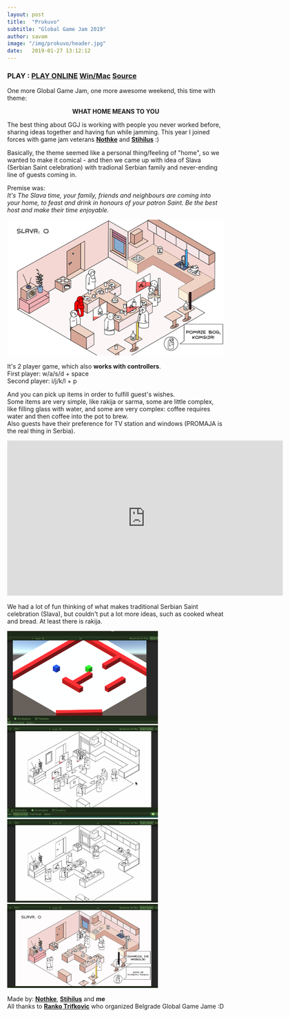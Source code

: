 ```yaml
---
layout: post
title:  "Prokuvo"
subtitle: "Global Game Jam 2019"
author: savam
image: "/img/prokuvo/header.jpg"
date:   2019-01-27 13:12:12
---
```


### PLAY : [PLAY ONLINE](https://sava.ninja/Prokuvo) [Win/Mac](https://globalgamejam.org/2019/games/prokuvo) [Source](https://github.com/SavaMinic/VeteraniIndustrije)

One more Global Game Jam, one more awesome weekend, this time with theme:

**<center>WHAT HOME MEANS TO YOU</center>**

The best thing about GGJ is working with people you never worked before, sharing ideas together and having fun while jamming. This year I joined forces with game jam veterans **[Nothke](https://twitter.com/Nothke/)** and **[Stihilus](https://twitter.com/Stihilus)** :)

Basically, the theme seemed like a personal thing/feeling of "home", so we wanted to make it comical - and then we came up with idea of Slava (Serbian Saint celebration) with tradional Serbian family and never-ending line of guests coming in.

Premise was:<br />
<i>It's The Slava time, your family, friends and neighbours are coming into your home, to feast and drink in honours of your patron Saint. Be the best host and make their time enjoyable.</i>

<img class="def_image" src="/img/prokuvo/shot1.jpg" />

It's 2 player game, which also **works with controllers**.<br />
First player: w/a/s/d + space<br />
Second player: i/j/k/l + p

And you can pick up items in order to fulfill guest's wishes.<br />
Some items are very simple, like rakija or sarma, some are little complex, like filling glass with water, and some are very complex: coffee requires water and then coffee into the pot to brew.<br />
Also guests have their preference for TV station and windows (PROMAJA is the real thing in Serbia).

<iframe width="640" height="360" src="https://www.youtube.com/embed/mZ5qv8ogVMw?rel=0" frameborder="0" allowfullscreen></iframe>

We had a lot of fun thinking of what makes traditional Serbian Saint celebration (Slava), but couldn't put a lot more ideas, such as cooked wheat and bread. At least there is rakija.<br />

<div>
<img style="display: inline-block" src="/img/prokuvo/step1.gif" width="350px" />
<img style="display: inline-block" src="/img/prokuvo/step2.gif" width="350px" />
<img style="display: inline-block" src="/img/prokuvo/step3.gif" width="350px" />
<img style="display: inline-block" src="/img/prokuvo/step4.gif" width="350px" />
</div>

Made by: **[Nothke](https://twitter.com/Nothke/)**, **[Stihilus](https://twitter.com/Stihilus)** and **me**<br />
All thanks to **[Ranko Trifkovic](https://twitter.com/RankoTrifkovic)** who organized Belgrade Global Game Jame :D
